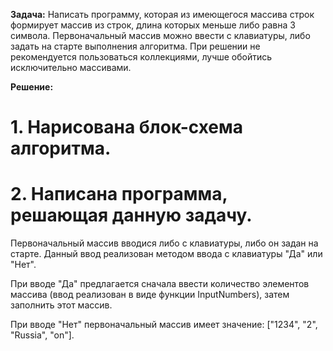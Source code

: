 **Задача:** Написать программу, которая из имеющегося массива строк формирует массив из строк, длина которых меньше либо равна 3 символа. Первоначальный массив можно ввести с клавиатуры, либо задать на старте выполнения алгоритма. При решении не рекомендуется пользоваться коллекциями, лучше обойтись исключительно массивами.

**Решение:**

# 1. Нарисована блок-схема алгоритма.
# 2. Написана программа, решающая данную задачу. 
Первоначальный массив вводися либо с клавиатуры, либо он задан на старте. Данный ввод реализован методом ввода с клавиатуры "Да" или "Нет".

При вводе "Да" предлагается сначала ввести количество элементов массива (ввод реализован в виде функции InputNumbers), затем заполнить этот массив.

При вводе "Нет" первоначальный массив имеет значение: ["1234", "2", "Russia", "on"].